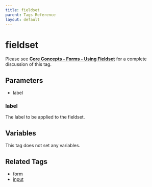 ```yaml
---
title: fieldset
parent: Tags Reference
layout: default
---
```


# fieldset

Please see [**Core Concepts - Forms - Using Fieldset**](../concepts/forms.html#using-fieldset) for a complete discussion of this tag.

## Parameters

* label

### label

The label to be applied to the fieldset.

## Variables

This tag does not set any variables.

## Related Tags

* [form](./form.html)
* [input](./input.html)
